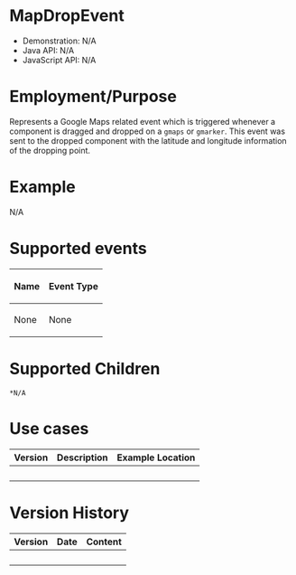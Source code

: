 # MapDropEvent

- Demonstration: N/A
- Java API: N/A
- JavaScript API: N/A

# Employment/Purpose

Represents a Google Maps related event which is triggered whenever a
component is dragged and dropped on a `gmaps` or `gmarker`. This event
was sent to the dropped component with the latitude and longitude
information of the dropping point.

# Example

N/A

# Supported events

<table>
<thead>
<tr class="header">
<th><center>
<p>Name</p>
</center></th>
<th><center>
<p>Event Type</p>
</center></th>
</tr>
</thead>
<tbody>
<tr class="odd">
<td><p>None</p></td>
<td><p>None</p></td>
</tr>
</tbody>
</table>

# Supported Children

`*N/A`

# Use cases

| Version | Description | Example Location |
|---------|-------------|------------------|
|         |             |                  |

# Version History

| Version | Date | Content |
|---------|------|---------|
|         |      |         |
